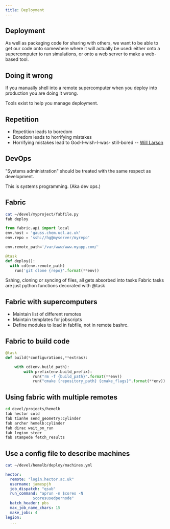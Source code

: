 ```yaml
---
title: Deployment
---
```


Deployment
----------

As well as packaging code for sharing with others, we want to be able to get
our code onto somewhere where it will actually be used: either onto a
supercomputer to run simulations, or onto a web server to make a web-based tool.

Doing it wrong
--------------

If you manually shell into a remote supercomputer when you deploy
into production you are doing it wrong.

Tools exist to help you manage deployment.

Repetition
----------

* Repetition leads to boredom
* Boredom leads to horrifying mistakes
* Horrifying mistakes lead to God-I-wish-I-was- still-bored
-- [Will Larson](http://lethain.com/deploying-django-with-fabric/)

DevOps
------

"Systems administration" should be treated with the same respect as development.

This is systems programming. (Aka dev ops.)

Fabric
------

```bash
cat ~/devel/myproject/fabfile.py
fab deploy
```

```python
from fabric.api import local
env.host = 'gauss.chem.ucl.ac.uk'
env.repo = 'ssh://hg@myserver/myrepo'

env.remote_path='/var/www/www.myapp.com/'

@task
def deploy():
  with cd(env.remote_path)
    run('git clone {repo}'.format(**env))
```

Sshing, cloning or syncing of files, all gets absorbed into tasks
Fabric tasks are just python functions decorated with @task

Fabric with supercomputers
--------------------------

* Maintain list of different remotes
* Maintain templates for jobscripts
* Define modules to load in fabfile, not in remote bashrc.

Fabric to build code
--------------------

```python
@task
def build(*configurations,**extras):

    with cd(env.build_path):
        with prefix(env.build_prefix):
            run("rm -f {build_path}".format(**env))
            run("cmake {repository_path} {cmake_flags}".format(**env))
```

Using fabric with multiple remotes
----------------------------------

``` bash
cd devel/projects/hemelb
fab hector cold
fab tianhe send_geometry:cylinder
fab archer hemelb:cylinder
fab dirac wait_on_run
fab legion steer
fab stampede fetch_results
```

Use a config file to describe machines
--------------------------------------

```bash
cat ~/devel/hemelb/deploy/machines.yml
```
``` yaml
hector:
  remote: "login.hector.ac.uk"
  username: jamespjh
  job_dispatch: "qsub"
  run_command: "aprun -n $cores -N
            $coresusedpernode"
  batch_header: pbs
  max_job_name_chars: 15
  make_jobs: 4
legion:
  ...
```
